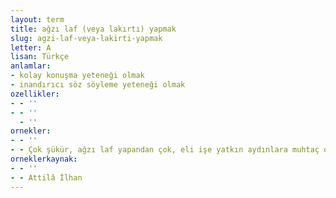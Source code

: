 ```yaml
---
layout: term
title: ağzı laf (veya lakırtı) yapmak
slug: agzi-laf-veya-lakirti-yapmak
letter: A
lisan: Türkçe
anlamlar:
- kolay konuşma yeteneği olmak
- inandırıcı söz söyleme yeteneği olmak
ozellikler:
- - ''
- - ''
  - ''
ornekler:
- - ''
- - Çok şükür, ağzı laf yapandan çok, eli işe yatkın aydınlara muhtaç olduğumuzu anlar gibiyiz.
orneklerkaynak:
- - ''
- - Attilâ İlhan
---
```

